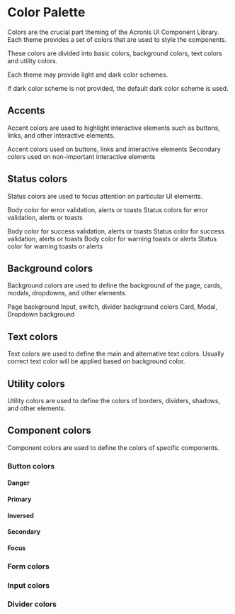 # Color Palette

Colors are the crucial part theming of the Acronis UI Component Library. 
Each theme provides a set of colors that are used to style the components.

These colors are divided into basic colors, background colors, text colors and utility colors.

Each theme may provide light and dark color schemes.

If dark color scheme is not provided, the default dark color scheme is used.

## Accents

Accent colors are used to highlight interactive elements such as buttons, links, and other interactive elements.

<color name="--acv-color-brand-primary">
  Accent colors used on buttons, links and interactive elements
</color>
<color name="--acv-color-brand-secondary">
  Secondary colors used on non-important interactive elements
</color>
<color name="--acv-color-brand-tertiary"></color>

## Status colors

Status colors are used to focus attention on particular UI elements.


<color name="--acv-color-status-critical-primary"></color>

<color name="--acv-color-status-critical-secondary"></color>

<color name="--acv-color-status-danger-primary">
  Body color for error validation, alerts or toasts
</color>

<color name="--acv-color-status-danger-secondary">
  Status colors for error validation, alerts or toasts
</color>

<color name="--acv-color-status-info-primary"></color>

<color name="--acv-color-status-info-secondary"></color>

<color name="--acv-color-status-neutral-primary"></color>

<color name="--acv-color-status-neutral-secondary"></color>

<color name="--acv-color-status-success-primary">
  Body color for success validation, alerts or toasts
</color>

<color name="--acv-color-status-success-secondary">
   Status color for success validation, alerts or toasts
</color>

<color name="--acv-color-status-warning-primary">
  Body color for warning toasts or alerts
</color>

<color name="--acv-color-status-warning-secondary">
  Status color for warning toasts or alerts
</color>

## Background colors

Background colors are used to define the background of the page, cards, modals, dropdowns, and other elements.

<color name="--acv-color-surface-fixed-primary">
Page background
</color>
<color name="--acv-color-surface-fixed-secondary">
Input, switch, divider background colors
</color>
<color name="--acv-color-surface-inversed-primary"></color>
<color name="--acv-color-surface-inversed-secondary"></color>
<color name="--acv-color-surface-primary"></color>
<color name="--acv-color-surface-secondary">
Card, Modal, Dropdown background
</color>

## Text colors

Text colors are used to define the main and alternative text colors. 
Usually correct text color will be applied based on background color.

<color name="--acv-color-text-disabled"></color>
<color name="--acv-color-text-error"></color>
<color name="--acv-color-text-highlight-result"></color>
<color name="--acv-color-text-inversed-primary"></color>
<color name="--acv-color-text-inversed-secondary"></color>
<color name="--acv-color-text-primary"></color>
<color name="--acv-color-text-secondary"></color>
<color name="--acv-color-text-status-critical"></color>
<color name="--acv-color-text-status-danger"></color>
<color name="--acv-color-text-status-info"></color>
<color name="--acv-color-text-status-neutral"></color>
<color name="--acv-color-text-status-success"></color>
<color name="--acv-color-text-status-warning"></color>

## Utility colors

Utility colors are used to define the colors of borders, dividers, shadows, and other elements.

<color name="--acv-color-effect-shadow-primary"></color>

## Component colors

Component colors are used to define the colors of specific components.

### Button colors

#### Danger

<color name="--acv-color-button-danger"></color>
<color name="--acv-color-button-active-danger"></color>
<color name="--acv-color-button-hover-danger"></color>
<color name="--acv-color-button-disabled-danger"></color>

#### Primary

<color name="--acv-color-button-primary"></color>
<color name="--acv-color-button-active-primary"></color>
<color name="--acv-color-button-hover-primary"></color>
<color name="--acv-color-button-disabled"></color>

#### Inversed

<color name="--acv-color-button-inversed"></color>
<color name="--acv-color-button-active-inversed"></color>
<color name="--acv-color-button-hover-inversed"></color>
<color name="--acv-color-button-disabled-inversed"></color>

#### Secondary

<color name="--acv-color-button-secondary"></color>
<color name="--acv-color-button-active-secondary"></color>
<color name="--acv-color-button-hover-secondary"></color>

#### Focus
<color name="--acv-color-button-focus"></color>

### Form colors

<color name="--acv-color-form-active"></color>
<color name="--acv-color-form-disabled-primary"></color>
<color name="--acv-color-form-disabled-secondary"></color>
<color name="--acv-color-form-disabled-tertiary"></color>
<color name="--acv-color-form-error"></color>
<color name="--acv-color-form-focus"></color>
<color name="--acv-color-form-hover"></color>
<color name="--acv-color-form-primary"></color>
<color name="--acv-color-form-secondary"></color>

### Input colors

<color name="--acv-color-input-active"></color>

### Divider colors

<color name="--acv-color-divider-primary"></color>
<color name="--acv-color-divider-secondary"></color>

<color name="--acv-color-divider-inversed-primary"></color>
<color name="--acv-color-divider-inversed-secondary"></color>
